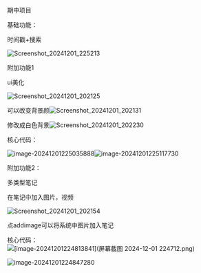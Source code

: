 期中项目

基础功能：

时间戳+搜索

![Screenshot_20241201_225213](Screenshot_20241201_225213.jpg)

附加功能1

ui美化

![Screenshot_20241201_202125](Screenshot_20241201_202125.jpg)

可以改变背景颜![Screenshot_20241201_202131](Screenshot_20241201_202131.jpg)

修改成白色背景![Screenshot_20241201_202230](Screenshot_20241201_202230.jpg)

核心代码：

![image-20241201225035888](image-20241201225035888.png)![image-20241201225117730](image-20241201225117730.png)

附加功能2：

多类型笔记

在笔记中加入图片，视频

![Screenshot_20241201_202154](Screenshot_20241201_202154.jpg)

点addimage可以将系统中图片加入笔记

核心代码：![[image-20241201224813841](屏幕截图 2024-12-01 224712.png)](https://github.com/joyier/midproject/blob/bf68ee2ff10209f13eef112497a49c9aebe3161d/%E5%B1%8F%E5%B9%95%E6%88%AA%E5%9B%BE%202024-12-01%20224712.png)

![[image-20241201224847280](image-20241201224847280.png)](https://github.com/joyier/midproject/blob/016618df747357100a92c57393c8a1f01fc4c5c9/%E5%B1%8F%E5%B9%95%E6%88%AA%E5%9B%BE%202024-12-01%20224832.png)
